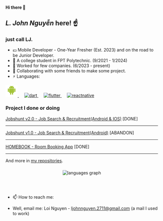 #### Hi there 👋
## _L. John Nguyễn_ here! ☝️
###  just call LJ.
- 💴 Mobile Developer - One-Year Fresher (Est. 2023) and on the road to be Junior Developer.
- 🔭 A college student in FPT Polytechnic. (9/2021 - 1/2024)
- 🏢 Worked for few companies. (6/2023 - present)
- 👯 Collaborating with some friends to make some project.
- ⚡ Languages:
<p align="left"> <a href="https://developer.android.com" target="_blank" rel="noreferrer"> <img src="https://raw.githubusercontent.com/devicons/devicon/master/icons/android/android-original-wordmark.svg" alt="android" width="40" height="40"/> </a> &emsp; <a href="https://dart.dev" target="_blank" rel="noreferrer"> <img src="https://www.vectorlogo.zone/logos/dartlang/dartlang-icon.svg" alt="dart" width="40" height="40"/> </a> &emsp; <a href="https://flutter.dev" target="_blank" rel="noreferrer"> <img src="https://www.vectorlogo.zone/logos/flutterio/flutterio-icon.svg" alt="flutter" width="40" height="40"/> </a> &emsp; <a href="https://reactnative.dev/" target="_blank" rel="noreferrer"> <img src="https://reactnative.dev/img/header_logo.svg" alt="reactnative" width="40" height="40"/> </a> </p>

### Project I done or doing
[Jobshunt v2.0 - Job Search & Recruitment(Android & IOS)](https://github.com/loinguyen10/JobHuntFLT/) \[DONE\] <hr>
[Jobshunt v1.0 - Job Search & Recruitment(Android)](https://github.com/tungdv1503/JobHuntHTH/) \[ABANDON\] <hr>
[HOMEBOOK - Room Booking App](https://github.com/Gradi0us/DuAn1_HOMEBOOK/) \[DONE\] <hr>
And more in [my repositories](https://github.com/loinguyen10?tab=repositories).

###
<div align="center">
  <img src="https://github-readme-stats.vercel.app/api/top-langs?username=loinguyen10&locale=en&hide_title=false&layout=compact&card_width=320&langs_count=5&theme=dracula&hide_border=false" height="150" alt="languages graph"  />
</div>

###
<br clear="both">

###
- 📫 How to reach me:
+ Well, email me: Loi Nguyen - ljohnnguyen.2711@gmail.com (a mail I used to work)
